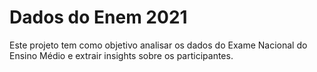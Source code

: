 # Dados do Enem 2021
Este projeto tem como objetivo analisar os dados do Exame Nacional do Ensino Médio e extrair insights sobre os participantes.
